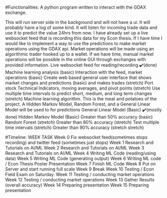 #Functionalities: 
A python program written to interact with the GDAX exchange. 

This will run server side in the background and will not have a ui. It will probably have a log of some kind. It will listen for incoming trade data and use it to predict the value 24hrs from now. I have already set up a live websocket feed that is recording this data for my Econ thesis. If I have time I would like to implement a way to use the predictions to make market operations using the GDAX api. Market operations will be made using an algorithmic trader hooked up to a wallet. If we have time, manual market operations will be possible in the online GUI through exchanges with provided information.
Live websocket feed for reading/recording ✔️(done)
Machine learning analysis (basic)
Interaction with the feed, market operations (basic)
Create web based general user interface that shows market changes and predictions (basic) and makes trades (stretch)
Port stock Technical Indicators, moving averages, and pivot points (stretch)
Use multiple time intervals to predict short, medium, and long term changes (stretch)
Machine learning algorithm.
This is the meat and potatoes of the project. A Hidden Markov Model, Random Forest, and a General Linear Model will be used to for predictions
General Linear Model (Basic) ✔️(mostly done)
Hidden Markov Model (Basic)
Greater than 50% accuracy (basic)
Random Forest (stretch)
Greater than 80% accuracy (stretch)
Test multiple time intervals (stretch)
Greater than 90% accuracy (stretch stretch)


#Timeline: 
WEEK
TASK
Week 0
Fix websocket feed(sometimes stops recording) and twitter feed (sometimes just stops)
Week 1
Research and Tutorials on AI/ML
Week 2
Research and Tutorials on AI/ML
Week 3
Research and Tutorials on AI/ML
Week 4
Writing ML Code (reading/using data)
Week 5
Writing ML Code (generating output)
Week 6
Writing ML code / Econ Thesis Poster Presentation
Week 7
Finish ML Code
Week 8
Put on Server and start running full scale
Week 9
Break
Week 10
Testing / Econ Field Exam on Saturday.
Week 11
Testing / conducting market operations
Week 12
Testing / conducting market operations
Week 13
Gather Results (overall accuracy)
Week 14
Preparing presentation
Week 15
Preparing presentation

